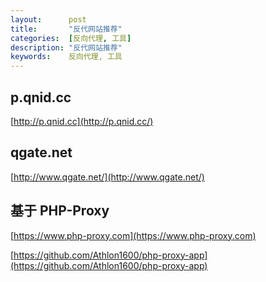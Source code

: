 ```yaml
---
layout:      post
title:       "反代网站推荐"
categories:  [反向代理, 工具]
description: "反代网站推荐"
keywords:    反向代理, 工具
---
```


## p.qnid.cc

[http://p.qnid.cc](http://p.qnid.cc/)

## qgate.net

[http://www.qgate.net/](http://www.qgate.net/)

## 基于 PHP-Proxy

[https://www.php-proxy.com](https://www.php-proxy.com)

[https://github.com/Athlon1600/php-proxy-app](https://github.com/Athlon1600/php-proxy-app)


